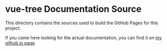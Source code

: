 # vue-tree Documentation Source

This directory contains the sources used to build the GitHub Pages for this project.

If you came here looking for the actual documentation, you can find it on [my github.io page](https://grapoza.github.io/vue-tree/).